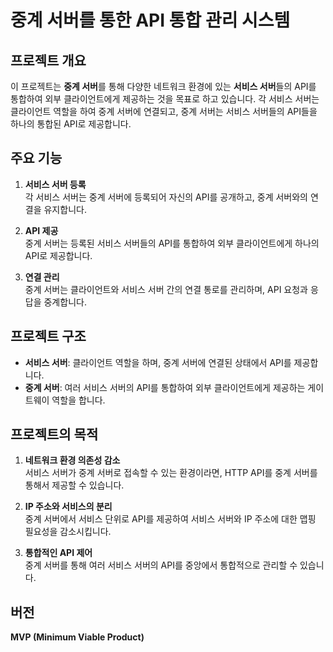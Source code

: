 # 중계 서버를 통한 API 통합 관리 시스템

## 프로젝트 개요
이 프로젝트는 **중계 서버**를 통해 다양한 네트워크 환경에 있는 **서비스 서버**들의 API를 통합하여 외부 클라이언트에게 제공하는 것을 목표로 하고 있습니다. 각 서비스 서버는 클라이언트 역할을 하여 중계 서버에 연결되고, 중계 서버는 서비스 서버들의 API들을 하나의 통합된 API로 제공합니다.

## 주요 기능
1. **서비스 서버 등록**  
   각 서비스 서버는 중계 서버에 등록되어 자신의 API를 공개하고, 중계 서버와의 연결을 유지합니다.
   
2. **API 제공**  
   중계 서버는 등록된 서비스 서버들의 API를 통합하여 외부 클라이언트에게 하나의 API로 제공합니다.

3. **연결 관리**  
   중계 서버는 클라이언트와 서비스 서버 간의 연결 통로를 관리하며, API 요청과 응답을 중계합니다.

## 프로젝트 구조
- **서비스 서버**: 클라이언트 역할을 하며, 중계 서버에 연결된 상태에서 API를 제공합니다.
- **중계 서버**: 여러 서비스 서버의 API를 통합하여 외부 클라이언트에게 제공하는 게이트웨이 역할을 합니다.

## 프로젝트의 목적
1. **네트워크 환경 의존성 감소**  
   서비스 서버가 중계 서버로 접속할 수 있는 환경이라면, HTTP API를 중계 서버를 통해서 제공할 수 있습니다.

   
   
2. **IP 주소와 서비스의 분리**  
   중계 서버에서 서비스 단위로 API를 제공하여 서비스 서버와 IP 주소에 대한 맵핑 필요성을 감소시킵니다.
   
3. **통합적인 API 제어**  
   중계 서버를 통해 여러 서비스 서버의 API를 중앙에서 통합적으로 관리할 수 있습니다.

## 버전
**MVP (Minimum Viable Product)**
